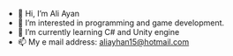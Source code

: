 - 👋 Hi, I’m Ali Ayan
- 👀 I’m interested in programming and game development.
- 🌱 I’m currently learning C# and Unity engine
- 📫 My e mail address: aliayhan15@hotmail.com

<!---
aliayan15/aliayan15 is a ✨ special ✨ repository because its `README.md` (this file) appears on your GitHub profile.
You can click the Preview link to take a look at your changes.
--->
